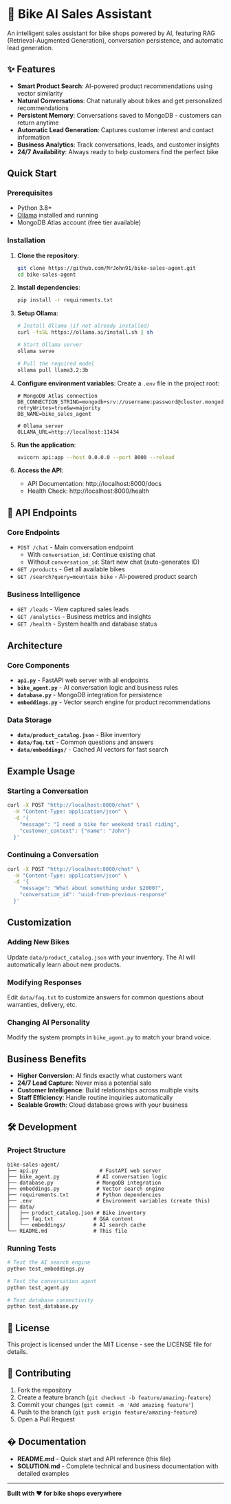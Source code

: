 # 🚴 Bike AI Sales Assistant

An intelligent sales assistant for bike shops powered by AI, featuring RAG (Retrieval-Augmented Generation), conversation persistence, and automatic lead generation.

## ✨ Features

- **Smart Product Search**: AI-powered product recommendations using vector similarity
- **Natural Conversations**: Chat naturally about bikes and get personalized recommendations
- **Persistent Memory**: Conversations saved to MongoDB - customers can return anytime
- **Automatic Lead Generation**: Captures customer interest and contact information
- **Business Analytics**: Track conversations, leads, and customer insights
- **24/7 Availability**: Always ready to help customers find the perfect bike

##  Quick Start

### Prerequisites

- Python 3.8+
- [Ollama](https://ollama.ai/) installed and running
- MongoDB Atlas account (free tier available)

### Installation

1. **Clone the repository**:
   ```bash
   git clone https://github.com/MrJohn91/bike-sales-agent.git
   cd bike-sales-agent
   ```

2. **Install dependencies**:
   ```bash
   pip install -r requirements.txt
   ```

3. **Setup Ollama**:
   ```bash
   # Install Ollama (if not already installed)
   curl -fsSL https://ollama.ai/install.sh | sh
   
   # Start Ollama server
   ollama serve
   
   # Pull the required model
   ollama pull llama3.2:3b
   ```

4. **Configure environment variables**:
   Create a `.env` file in the project root:
   ```env
   # MongoDB Atlas connection
   DB_CONNECTION_STRING=mongodb+srv://username:password@cluster.mongodb.net/?retryWrites=true&w=majority
   DB_NAME=bike_sales_agent
   
   # Ollama server
   OLLAMA_URL=http://localhost:11434
   ```

5. **Run the application**:
   ```bash
   uvicorn api:app --host 0.0.0.0 --port 8000 --reload
   ```

6. **Access the API**:
   - API Documentation: http://localhost:8000/docs
   - Health Check: http://localhost:8000/health

## 📡 API Endpoints

### Core Endpoints
- `POST /chat` - Main conversation endpoint
  - With `conversation_id`: Continue existing chat
  - Without `conversation_id`: Start new chat (auto-generates ID)
- `GET /products` - Get all available bikes
- `GET /search?query=mountain bike` - AI-powered product search

### Business Intelligence
- `GET /leads` - View captured sales leads
- `GET /analytics` - Business metrics and insights
- `GET /health` - System health and database status

## Architecture

### Core Components

- **`api.py`** - FastAPI web server with all endpoints
- **`bike_agent.py`** - AI conversation logic and business rules
- **`database.py`** - MongoDB integration for persistence
- **`embeddings.py`** - Vector search engine for product recommendations

### Data Storage

- **`data/product_catalog.json`** -  Bike inventory
- **`data/faq.txt`** - Common questions and answers
- **`data/embeddings/`** - Cached AI vectors for fast search

##  Example Usage

### Starting a Conversation
```bash
curl -X POST "http://localhost:8000/chat" \
  -H "Content-Type: application/json" \
  -d '{
    "message": "I need a bike for weekend trail riding",
    "customer_context": {"name": "John"}
  }'
```

### Continuing a Conversation
```bash
curl -X POST "http://localhost:8000/chat" \
  -H "Content-Type: application/json" \
  -d '{
    "message": "What about something under $2000?",
    "conversation_id": "uuid-from-previous-response"
  }'
```

## Customization

### Adding New Bikes
Update `data/product_catalog.json` with your inventory. The AI will automatically learn about new products.

### Modifying Responses
Edit `data/faq.txt` to customize answers for common questions about warranties, delivery, etc.

### Changing AI Personality
Modify the system prompts in `bike_agent.py` to match your brand voice.

## Business Benefits

- **Higher Conversion**: AI finds exactly what customers want
- **24/7 Lead Capture**: Never miss a potential sale
- **Customer Intelligence**: Build relationships across multiple visits
- **Staff Efficiency**: Handle routine inquiries automatically
- **Scalable Growth**: Cloud database grows with your business

## 🛠️ Development

### Project Structure
```
bike-sales-agent/
├── api.py                    # FastAPI web server
├── bike_agent.py            # AI conversation logic
├── database.py              # MongoDB integration
├── embeddings.py            # Vector search engine
├── requirements.txt         # Python dependencies
├── .env                     # Environment variables (create this)
├── data/
│   ├── product_catalog.json # Bike inventory
│   ├── faq.txt             # Q&A content
│   └── embeddings/         # AI search cache
└── README.md               # This file
```

### Running Tests
```bash
# Test the AI search engine
python test_embeddings.py

# Test the conversation agent
python test_agent.py

# Test database connectivity
python test_database.py
```

## 📝 License

This project is licensed under the MIT License - see the LICENSE file for details.

## 🤝 Contributing

1. Fork the repository
2. Create a feature branch (`git checkout -b feature/amazing-feature`)
3. Commit your changes (`git commit -m 'Add amazing feature'`)
4. Push to the branch (`git push origin feature/amazing-feature`)
5. Open a Pull Request

## �  Documentation

- **README.md** - Quick start and API reference (this file)
- **SOLUTION.md** - Complete technical and business documentation with detailed examples


---

**Built with ❤️ for bike shops everywhere**